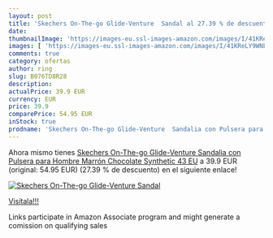 ```yaml
---
layout: post
title: 'Skechers On-The-go Glide-Venture  Sandal al 27.39 % de descuento'
date: 
thumbnailImage: 'https://images-eu.ssl-images-amazon.com/images/I/41KReLY9WNL._SL200_.jpg'
images: [ 'https://images-eu.ssl-images-amazon.com/images/I/41KReLY9WNL._SL200_.jpg' ]
comments: true
category: ofertas
author: ring
slug: B076TD8R28
description:
actualPrice: 39.9 EUR
currency: EUR
price: 39.9
comparePrice: 54.95 EUR
inStock: true
prodname: 'Skechers On-The-go Glide-Venture  Sandalia con Pulsera para Hombre  Marrón  Chocolate Synthetic   43 EU'
---
```


Ahora mismo tienes [Skechers On-The-go Glide-Venture  Sandalia con Pulsera para Hombre  Marrón  Chocolate Synthetic   43 EU](https://www.amazon.es/dp/B076TD8R28/?tag=tolees-21) a 39.9 EUR (original: 54.95 EUR) (27.39 %  de descuento) en el siguiente enlace!

[![Skechers On-The-go Glide-Venture  Sandal](https://images-eu.ssl-images-amazon.com/images/I/41KReLY9WNL._SL200_.jpg)](https://www.amazon.es/dp/B076TD8R28/?tag=tolees-21)

[Visítala!!!](https://www.amazon.es/dp/B076TD8R28/?tag=tolees-21)

Links participate in Amazon Associate program and might generate a comission on qualifying sales
